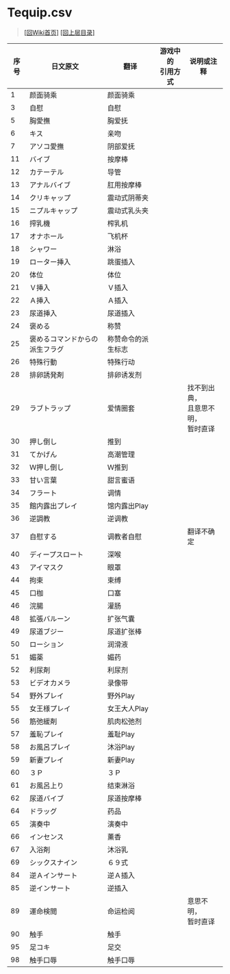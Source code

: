 ﻿# Tequip.csv

> [\[回Wiki首页\]](/Wiki)
> [\[回上层目录\]](/Wiki/erasqn_wiki/csv)

序号|日文原文|翻译|游戏中的<br/>引用方式|说明或注释
----|----|----|----|----
1|颜面骑乘|颜面骑乘||
3|自慰|自慰||
5|胸愛撫|胸爱抚||
6|キス|亲吻||
7|アソコ愛撫|阴部爱抚||
11|バイブ|按摩棒||
12|カテーテル|导管||
13|アナルバイブ|肛用按摩棒||
14|クリキャップ|震动式阴蒂夹||
15|ニプルキャップ|震动式乳头夹||
16|搾乳機|榨乳机||
17|オナホール|飞机杯||
18|シャワー|淋浴||
19|ローター挿入|跳蛋插入||
20|体位|体位||
21|Ｖ挿入|Ｖ插入||
22|Ａ挿入|Ａ插入||
23|尿道挿入|尿道插入||
24|褒める|称赞||
25|褒めるコマンドからの派生フラグ|称赞命令的派生标志||
26|特殊行動|特殊行动||
28|排卵誘発剤|排卵诱发剂||
29|ラブトラップ|爱情圈套||找不到出典，<br/>且意思不明，<br/>暂时直译
30|押し倒し|推到||
31|てかげん|高潮管理||
32|Ｗ押し倒し|Ｗ推到||
33|甘い言葉|甜言蜜语||
34|フラート|调情||
35|館内露出プレイ|馆内露出Play||
36|逆調教|逆调教||
37|自慰する|调教者自慰||翻译不确定
40|ディープスロート|深喉||
43|アイマスク|眼罩||
44|拘束|束缚||
45|口枷|口塞||
46|浣腸|灌肠||
48|拡張バルーン|扩张气囊||
49|尿道ブジー|尿道扩张棒||
50|ローション|润滑液||
51|媚薬|媚药||
52|利尿剤|利尿剂||
53|ビデオカメラ|录像带||
54|野外プレイ|野外Play||
55|女王様プレイ|女王大人Play||
56|筋弛緩剤|肌肉松弛剂||
57|羞恥プレイ|羞耻Play||
58|お風呂プレイ|沐浴Play||
59|新妻プレイ|新妻Play||
60|３Ｐ|３Ｐ||
61|お風呂上り|结束淋浴||
62|尿道バイブ|尿道按摩棒||
64|ドラッグ|药品||
65|演奏中|演奏中||
66|インセンス|薰香||
67|入浴剤|沐浴乳||
69|シックスナイン|６９式||
84|逆Ａインサート|逆Ａ插入||
85|逆インサート|逆插入||
89|運命検閲|命运检阅||意思不明，<br/>暂时直译
90|触手|触手||
95|足コキ|足交||
98|触手口辱|触手口辱||
